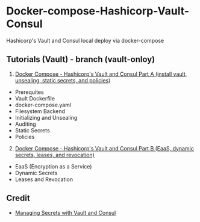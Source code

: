 # Docker-compose-Hashicorp-Vault-Consul
Hashicorp's Vault and Consul local deploy via docker-compose

## Tutorials (Vault) - branch (vault-onloy)

1. [Docker Compose - Hashicorp's Vault and Consul Part A (install vault, unsealing, static secrets, and policies)](https://bogotobogo.com/DevOps/Docker/Docker-Vault-Consul.php) 

* Prerequites
* Vault Dockerfile
* docker-compose.yaml
* Filesystem Backend
* Initializing and Unsealing
* Auditing
* Static Secrets
* Policies

2. [Docker Compose - Hashicorp's Vault and Consul Part B (EaaS, dynamic secrets, leases, and revocation)](https://bogotobogo.com/DevOps/Docker/Docker-Vault-Consul-B.php) 

* EaaS (Encryption as a Service)
* Dynamic Secrets
* Leases and Revocation


## Credit
* [Managing Secrets with Vault and Consul](https://testdriven.io/blog/managing-secrets-with-vault-and-consul/)

